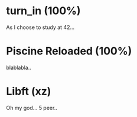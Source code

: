 
# turn_in (100%)
As I choose to study at 42...
# Piscine Reloaded (100%)
blablabla..
# Libft (xz)
Oh my god... 5 peer..
